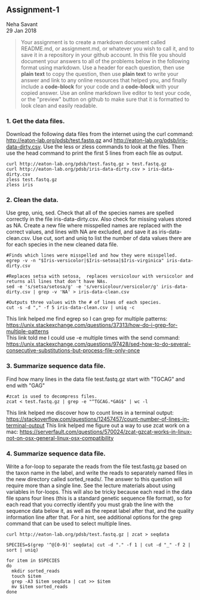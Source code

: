 ## Assignment-1  
Neha Savant  
29 Jan 2018
>Your assignment is to create a markdown document called README.md, or assignment.md, or whatever you wish to call it, and to save it in a repository in your github account. In this file you should document your answers to all of the problems below in the following format using markdown. Use a header for each question, then use **plain text** to copy the question, then use **plain text** to write your answer and link to any online resources that helped you, and finally include a **code-block** for your code and a **code-block** with your copied answer. Use an online markdown live editor to test your code, or the "preview" button on github to make sure that it is formatted to look clean and easily readable.  


### 1. Get the data files.
Download the following data files from the internet using the curl command: http://eaton-lab.org/pdsb/test.fastq.gz and http://eaton-lab.org/pdsb/iris-data-dirty.csv. Use the less or zless commands to look at the files. Then use the head command to print the first 5 lines from each file as output.

```
curl http://eaton-lab.org/pdsb/test.fastq.gz > test.fastq.gz
curl http://eaton-lab.org/pdsb/iris-data-dirty.csv > iris-data-dirty.csv
zless test.fastq.gz
zless iris
```

### 2. Clean the data.
Use grep, uniq, sed. Check that all of the species names are spelled correctly in the file iris-data-dirty.csv. Also check for missing values stored as NA. Create a new file where misspelled names are replaced with the correct values, and lines with NA are excluded, and save it as iris-data-clean.csv. Use cut, sort and uniq to list the number of data values there are for each species in the new cleaned data file.

```
#Finds which lines were misspelled and how they were misspelled.  
egrep -v -n "$Iris-versicolor|$Iris-setosa|$Iris-virginica" iris-data-dirty.csv

#Replaces setsa with setosa,  replaces versicolour with versicolor and returns all lines that don't have NAs.
sed -e 's/setsa/setosa/g' -e 's/versicolour/versicolor/g' iris-data-dirty.csv | grep -v 'NA' > iris-data-clean.csv

#Outputs three values with the # of lines of each species.
cut -s -d "," -f 5 iris-data-clean.csv | uniq -c
```

This link helped me find egrep so I can grep for multiple patterns: https://unix.stackexchange.com/questions/37313/how-do-i-grep-for-multiple-patterns  
This link told me I could use -e multiple times with the send command:  https://unix.stackexchange.com/questions/97428/sed-how-to-do-several-consecutive-substitutions-but-process-file-only-once

### 3. Summarize sequence data file.
Find how many lines in the data file test.fastq.gz start with "TGCAG" and end with "GAG"

```
#zcat is used to decompress files.  
zcat < test.fastq.gz | grep -e "^TGCAG.*GAG$" | wc -l
```
This link helped me discover how to count lines in a terminal output: https://stackoverflow.com/questions/12457457/count-number-of-lines-in-terminal-output
This link helped me figure out a way to use zcat work on a mac: https://serverfault.com/questions/570024/zcat-gzcat-works-in-linux-not-on-osx-general-linux-osx-compatibility


### 4. Summarize sequence data file.
Write a for-loop to separate the reads from the file test.fastq.gz based on the taxon name in the label, and write the reads to separately named files in the new directory called sorted_reads/. The answer to this question will require more than a single line. See the lecture materials about using variables in for-loops. This will also be tricky because each read in the data file spans four lines (this is a standard genetic sequence file format), so for each read that you correctly identify you must grab the line with the sequence data below it, as well as the repeat label after that, and the quality information line after that. For a hint, see additional options for the grep command that can be used to select multiple lines.

```
curl http://eaton-lab.org/pdsb/test.fastq.gz | zcat > seqdata

SPECIES=$(grep '^@[0-9]' seqdata| cut -d "." -f 1 | cut -d "_" -f 2 | sort | uniq)

for item in $SPECIES
do
  mkdir sorted_reads
  touch $item
  grep -A3 $item seqdata | cat >> $item
  mv $item sorted_reads
done
 ```
